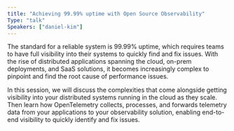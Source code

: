 ```yaml
---
title: "Achieving 99.99% uptime with Open Source Observability"
Type: "talk"
Speakers: ["daniel-kim"]
---
```


The standard for a reliable system is 99.99% uptime, which requires teams to have full visibility into their systems to quickly find and fix issues. With the rise of distributed applications spanning the cloud, on-prem deployments, and SaaS solutions, it becomes increasingly complex to pinpoint and find the root cause of performance issues.

In this session, we will discuss the complexities that come alongside getting visibility into your distributed systems running in the cloud as they scale. Then learn how OpenTelemetry collects, processes, and forwards telemetry data from your applications to your observability solution, enabling end-to-end visibility to quickly identify and fix issues.
